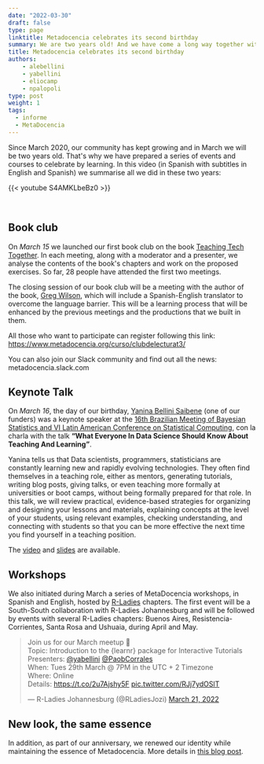 ```yaml
---
date: "2022-03-30"
draft: false
type: page
linktitle: Metadocencia celebrates its second birthday
summary: We are two years old! And we have come a long way together with you. We review it here.
title: Metadocencia celebrates its second birthday
authors: 
    - alebellini
    - yabellini
    - eliocamp
    - npalopoli
type: post
weight: 1
tags: 
  - informe
  - MetaDocencia 
---
```


Since March 2020, our community has kept growing and in March we will be two years old. That's why we have prepared a series of events and courses to celebrate by learning.
In this video (in Spanish with subtitles in English and Spanish) we summarise all we did in these two years:



{{< youtube S4AMKLbeBz0 >}}


</br>

## Book club

On _March 15_ we launched our first book club on the book [Teaching Tech Together](http://teachtogether.tech/en/index.html). In each meeting, along with a  moderator and a presenter, we analyse the contents of the book's chapters and work on the proposed exercises. So far, 28 people have attended the first two meetings.

The closing session of our book club will be a meeting with the author of the book, [Greg Wilson](https://third-bit.com/), which will include a Spanish-English translator to overcome the language barrier. This will be a learning process that will be enhanced by the previous meetings and the productions that we built in them.

All those who want to participate can register following this link: https://www.metadocencia.org/curso/clubdelecturat3/

You can also join our Slack community and find out all the news: metadocencia.slack.com


## Keynote Talk

On _March 16_, the day of our birthday, [Yanina Bellini Saibene](https://yabellini.netlify.app/) (one of our funders) was a keynote speaker at the [16th Brazilian Meeting of Bayesian Statistics and VI Latin American Conference on Statistical Computing](https://eventos.galoa.com.br/ebeb-lacsc-2022/calendar/activity/5189?lang=en), con la charla with the talk __“What Everyone In Data Science Should Know About Teaching And Learning”__.

Yanina tells us that Data scientists, programmers, statisticians are constantly learning new and rapidly evolving technologies. They often find themselves in a teaching role, either as mentors, generating tutorials, writing blog posts, giving talks, or even teaching more formally at universities or boot camps, without being formally prepared for that role. In this talk, we will review practical, evidence-based strategies for organizing and designing your lessons and materials, explaining concepts at the level of your students, using relevant examples, checking understanding, and connecting with students so that you can be more effective the next time you find yourself in a teaching position.

The [video](https://eventos.galoa.com.br/ebeb-lacsc-2022/calendar/activity/5189?lang=en) and [slides](https://docs.google.com/presentation/d/1uTqCx5DOJcajs_cmK2-2PuUCK0wBAg4fyrCUGnLdy5Y/edit?usp=sharing) are available.

## Workshops

We also initiated during March a series of MetaDocencia workshops, in Spanish and English, hosted by [R-Ladies](https://rladies.org/) chapters. The first event will be a South-South collaboration with R-Ladies Johannesburg and will be followed by events with several R-Ladies chapters: Buenos Aires, Resistencia-Corrientes, Santa Rosa and Ushuaia, during April and May.


<blockquote class="twitter-tweet"><p lang="en" dir="ltr">Join us for our March meetup 🎉<br>Topic: Introduction to the {learnr} package for Interactive Tutorials<br>Presenters: <a href="https://twitter.com/yabellini?ref_src=twsrc%5Etfw">@yabellini</a> <a href="https://twitter.com/PaobCorrales?ref_src=twsrc%5Etfw">@PaobCorrales</a> <br>When: Tues 29th March @ 7PM in the UTC + 2 Timezone<br>Where: Online<br>Details: <a href="https://t.co/2u7Ajshy5F">https://t.co/2u7Ajshy5F</a> <a href="https://t.co/RJj7ydOSlT">pic.twitter.com/RJj7ydOSlT</a></p>&mdash; R-Ladies Johannesburg (@RLadiesJozi) <a href="https://twitter.com/RLadiesJozi/status/1505916289562386436?ref_src=twsrc%5Etfw">March 21, 2022</a></blockquote> <script async src="https://platform.twitter.com/widgets.js" charset="utf-8"></script> 


## New look, the same essence

In addition, as part of our anniversary, we renewed our identity while maintaining the essence of Metadocencia.  More details in [this blog post](https://www.metadocencia.org/post/identidad_visual/).

